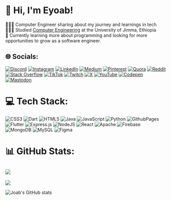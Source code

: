 # 👋 Hi, I'm Eyoab!

👩🏻‍💻 Computer Engineer sharing about my journey and learnings in tech<br/>
👩🏻‍🎓 Studied [Computer Engineering](https://ju.edu.et/) at the University of Jimma, Ethiopia<br/>
💭 Currently learning more about programming and looking for more opportunities to grow as a software engineer.<br/>



## 🌐 Socials:
[![Discord](https://img.shields.io/badge/Discord-%237289DA.svg?logo=discord&logoColor=white)](https://discord.gg/joabassefa)  [![Instagram](https://img.shields.io/badge/Instagram-%23E4405F.svg?logo=Instagram&logoColor=white)](https://instagram.com/eyo_ab_) [![LinkedIn](https://img.shields.io/badge/LinkedIn-%230077B5.svg?logo=linkedin&logoColor=white)](https://linkedin.com/in/eyoab-assefa) [![Medium](https://img.shields.io/badge/Medium-12100E?logo=medium&logoColor=white)](https://medium.com/@eyoabassefa10) [![Pinterest](https://img.shields.io/badge/Pinterest-%23E60023.svg?logo=Pinterest&logoColor=white)](https://pinterest.com/JoabAssefa) [![Quora](https://img.shields.io/badge/Quora-%23B92B27.svg?logo=Quora&logoColor=white)](https://quora.com/profile/Eyoab-Assefa-2) [![Reddit](https://img.shields.io/badge/Reddit-%23FF4500.svg?logo=Reddit&logoColor=white)](https://reddit.com/user/Downtown-Arm-949) [![Stack Overflow](https://img.shields.io/badge/-Stackoverflow-FE7A16?logo=stack-overflow&logoColor=white)](https://stackoverflow.com/users/joab-assefa) [![TikTok](https://img.shields.io/badge/TikTok-%23000000.svg?logo=TikTok&logoColor=white)](https://tiktok.com/@eyuti_j) [![Twitch](https://img.shields.io/badge/Twitch-%239146FF.svg?logo=Twitch&logoColor=white)](https://twitch.tv/joabAssefa) [![X](https://img.shields.io/badge/X-black.svg?logo=X&logoColor=white)](https://x.com/JoabA01) [![YouTube](https://img.shields.io/badge/YouTube-%23FF0000.svg?logo=YouTube&logoColor=white)](https://youtube.com/@EyoabAssefa) [![Codepen](https://img.shields.io/badge/Codepen-000000?style=for-the-badge&logo=codepen&logoColor=white)](https://codepen.io/Eyoab-Assefa) [![Mastodon](https://img.shields.io/badge/-MASTODON-%232B90D9?style=for-the-badge&logo=mastodon&logoColor=white)](https://mastodon.social/@JoabAssefa) 

# 💻 Tech Stack:
![CSS3](https://img.shields.io/badge/css3-%231572B6.svg?style=for-the-badge&logo=css3&logoColor=white) ![Dart](https://img.shields.io/badge/dart-%230175C2.svg?style=for-the-badge&logo=dart&logoColor=white) ![HTML5](https://img.shields.io/badge/html5-%23E34F26.svg?style=for-the-badge&logo=html5&logoColor=white) ![Java](https://img.shields.io/badge/java-%23ED8B00.svg?style=for-the-badge&logo=openjdk&logoColor=white) ![JavaScript](https://img.shields.io/badge/javascript-%23323330.svg?style=for-the-badge&logo=javascript&logoColor=%23F7DF1E) ![Python](https://img.shields.io/badge/python-3670A0?style=for-the-badge&logo=python&logoColor=ffdd54) ![GithubPages](https://img.shields.io/badge/github%20pages-121013?style=for-the-badge&logo=github&logoColor=white) ![Flutter](https://img.shields.io/badge/Flutter-%2302569B.svg?style=for-the-badge&logo=Flutter&logoColor=white) ![Express.js](https://img.shields.io/badge/express.js-%23404d59.svg?style=for-the-badge&logo=express&logoColor=%2361DAFB) ![NodeJS](https://img.shields.io/badge/node.js-6DA55F?style=for-the-badge&logo=node.js&logoColor=white) ![React](https://img.shields.io/badge/react-%2320232a.svg?style=for-the-badge&logo=react&logoColor=%2361DAFB) ![Apache](https://img.shields.io/badge/apache-%23D42029.svg?style=for-the-badge&logo=apache&logoColor=white) ![Firebase](https://img.shields.io/badge/firebase-a08021?style=for-the-badge&logo=firebase&logoColor=ffcd34) ![MongoDB](https://img.shields.io/badge/MongoDB-%234ea94b.svg?style=for-the-badge&logo=mongodb&logoColor=white) ![MySQL](https://img.shields.io/badge/mysql-4479A1.svg?style=for-the-badge&logo=mysql&logoColor=white) ![Figma](https://img.shields.io/badge/figma-%23F24E1E.svg?style=for-the-badge&logo=figma&logoColor=white)
# 📊 GitHub Stats:
![](https://github-readme-streak-stats.herokuapp.com/?user=JoabAssefa&theme=dark&hide_border=false)<br/>
---
[![](https://visitcount.itsvg.in/api?id=JoabAssefa&icon=0&color=0)](https://visitcount.itsvg.in)

<!-- Proudly created with GPRM ( https://gprm.itsvg.in ) -->
<!-- GitHub stats from https://github.com/anuraghazra/github-readme-stats -->
![Joab's GitHub stats](https://github-readme-stats.vercel.app/api?username=JoabAssefa&show_icons=true&theme=radical)
